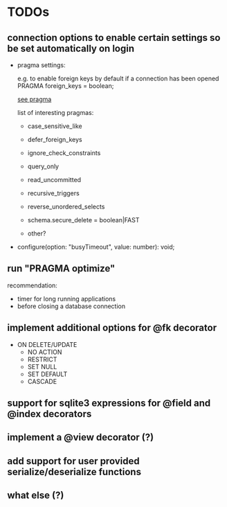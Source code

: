 # TODOs

## connection options to enable certain settings so be set automatically on login

* pragma settings:

  e.g. to enable foreign keys by default if a connection has been opened
  PRAGMA foreign_keys = boolean;

  [see pragma](https://www.sqlite.org/pragma.html)

  list of interesting pragmas:

  * case_sensitive_like
  * defer_foreign_keys
  * ignore_check_constraints
  * query_only
  * read_uncommitted
  * recursive_triggers
  * reverse_unordered_selects
  * schema.secure_delete = boolean|FAST

  * other?

* configure(option: "busyTimeout", value: number): void;

## run "PRAGMA optimize"

recommendation:

* timer for long running applications
* before closing a database connection

## implement additional options for @fk decorator

* ON DELETE/UPDATE
  * NO ACTION
  * RESTRICT
  * SET NULL
  * SET DEFAULT
  * CASCADE

## support for sqlite3 expressions for @field and @index decorators

## implement a @view decorator (?)

## add support for user provided serialize/deserialize functions

## what else (?)
